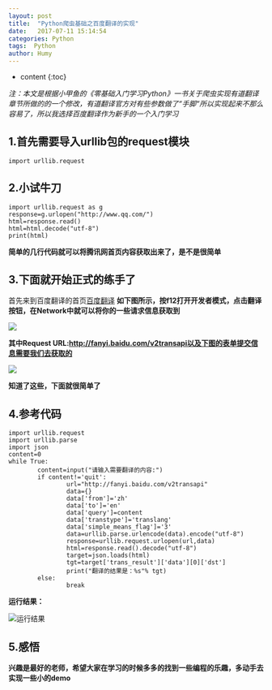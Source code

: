 ```yaml
---
layout: post
title:  "Python爬虫基础之百度翻译的实现"
date:   2017-07-11 15:14:54
categories: Python
tags:  Python
author: Humy
---
```

* content
{:toc}


*注：本文是根据小甲鱼的《零基础入门学习Python》一书关于爬虫实现有道翻译章节所做的的一个修改，有道翻译官方对有些参数做了“手脚“所以实现起来不那么容易了，所以我选择百度翻译作为新手的一个入门学习*




## 1.首先需要导入urllib包的request模块
`import urllib.request`
## 2.小试牛刀
```
import urllib.request as g
response=g.urlopen("http://www.qq.com/")
html=response.read()
html=html.decode("utf-8")
print(html)
```
**简单的几行代码就可以将腾讯网首页内容获取出来了，是不是很简单**
## 3.下面就开始正式的练手了
首先来到百度翻译的首页[百度翻译](http://fanyi.baidu.com/)
**如下图所示，按f12打开开发者模式，点击翻译按钮，在Network中就可以将你的一些请求信息获取到**

![](http://upload-images.jianshu.io/upload_images/2896168-064fb2b7d8104b06.png?imageMogr2/auto-orient/strip%7CimageView2/2/w/1240)

**其中Request URL:http://fanyi.baidu.com/v2transapi以及下图的表单提交信息需要我们去获取的**

![](http://upload-images.jianshu.io/upload_images/2896168-82e07650b752def2.png?imageMogr2/auto-orient/strip%7CimageView2/2/w/1240)

**知道了这些，下面就很简单了**
## 4.参考代码

```
import urllib.request
import urllib.parse
import json
content=0
while True:
        content=input("请输入需要翻译的内容:")
        if content!='quit':
                url="http://fanyi.baidu.com/v2transapi"
                data={}
                data['from']='zh'
                data['to']='en'
                data['query']=content
                data['transtype']='translang'
                data['simple_means_flag']='3'
                data=urllib.parse.urlencode(data).encode("utf-8")
                response=urllib.request.urlopen(url,data)
                html=response.read().decode("utf-8")
                target=json.loads(html)
                tgt=target['trans_result']['data'][0]['dst']
                print("翻译的结果是：%s"% tgt)
        else:
                break

```
**运行结果：**

![运行结果](http://upload-images.jianshu.io/upload_images/2896168-25ab5420f36e5149.png?imageMogr2/auto-orient/strip%7CimageView2/2/w/1240)

## 5.感悟
**兴趣是最好的老师，希望大家在学习的时候多多的找到一些编程的乐趣，多动手去实现一些小的demo**
